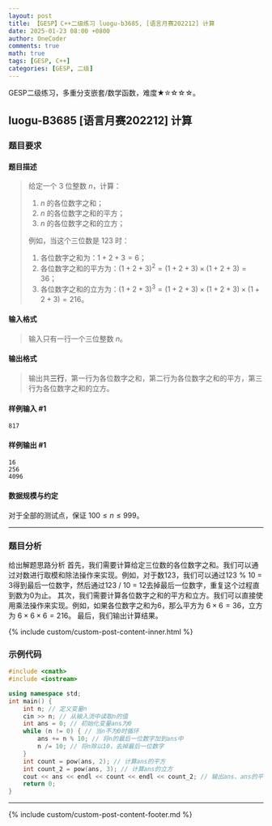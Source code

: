 ```yaml
---
layout: post
title: 【GESP】C++二级练习 luogu-b3685, [语言月赛202212] 计算
date: 2025-01-23 08:00 +0800
author: OneCoder
comments: true
math: true
tags: [GESP, C++]
categories: [GESP, 二级]
---
```

GESP二级练习，多重分支嵌套/数学函数，难度★✮☆☆☆。

<!--more-->

## luogu-B3685 [语言月赛202212] 计算

### 题目要求

#### 题目描述

>给定一个 $3$ 位整数 $n$，计算：
>
>1. $n$ 的各位数字之和；
>2. $n$ 的各位数字之和的平方；
>3. $n$ 的各位数字之和的立方；
>
>例如，当这个三位数是 $123$ 时：
>
>1. 各位数字之和为：$1+2+3=6$；
>2. 各位数字之和的平方为：$(1+2+3)^2=(1+2+3)\times (1+2+3)=36$；
>3. 各位数字之和的立方为：$(1+2+3)^3=(1+2+3)\times (1+2+3)\times (1+2+3)=216$。

#### 输入格式

>输入只有一行一个三位整数 $n$。

#### 输出格式

>输出共**三行**，第一行为各位数字之和，第二行为各位数字之和的平方，第三行为各位数字之和的立方。

#### 样例输入 #1

```console
817
```

#### 样例输出 #1

```console
16
256
4096
```

#### 数据规模与约定

对于全部的测试点，保证 $100 \leq n \leq 999$。

---

### 题目分析

给出解题思路分析
首先，我们需要计算给定三位数的各位数字之和。我们可以通过对数进行取模和除法操作来实现。例如，对于数123，我们可以通过123 % 10 = 3得到最后一位数字，然后通过123 / 10 = 12去掉最后一位数字，重复这个过程直到数为0为止。
其次，我们需要计算各位数字之和的平方和立方。我们可以直接使用乘法操作来实现。例如，如果各位数字之和为6，那么平方为 $6 \times 6 = 36$，立方为 $6 \times 6 \times 6 = 216$。
最后，我们输出计算结果。

{% include custom/custom-post-content-inner.html %}

### 示例代码

```cpp
#include <cmath>
#include <iostream>

using namespace std;
int main() {
    int n; // 定义变量n
    cin >> n; // 从输入流中读取n的值
    int ans = 0; // 初始化变量ans为0
    while (n != 0) { // 当n不为0时循环
        ans += n % 10; // 将n的最后一位数字加到ans中
        n /= 10; // 将n除以10，去掉最后一位数字
    }
    int count = pow(ans, 2); // 计算ans的平方
    int count_2 = pow(ans, 3); // 计算ans的立方
    cout << ans << endl << count << endl << count_2; // 输出ans、ans的平方和ans的立方
    return 0;
}
```

---

{% include custom/custom-post-content-footer.md %}
